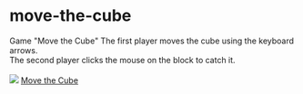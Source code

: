 # move-the-cube
Game "Move the Cube"
The first player moves the cube using the keyboard arrows.<br>
The second player clicks the mouse on the block to catch it.<br><br>
<img src="https://user-images.githubusercontent.com/91506865/194716567-ef55212c-5c17-4b87-8ef5-5194deacdc79.png">
[Move the Cube](https://user-images.githubusercontent.com/91506865/194716567-ef55212c-5c17-4b87-8ef5-5194deacdc79.png)
